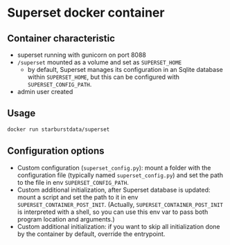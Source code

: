 # Superset docker container

## Container characteristic

- superset running with gunicorn on port 8088
- `/superset` mounted as a volume and set as `SUPERSET_HOME`
  - by default, Superset manages its configuration in an Sqlite database within
    `SUPERSET_HOME`, but this can be configured with `SUPERSET_CONFIG_PATH`.
- admin user created

## Usage

```bash
docker run starburstdata/superset
```

## Configuration options

- Custom configuration (`superset_config.py`): mount a folder with the configuration
  file (typically named `superset_config.py`) and set the path to the file in env
  `SUPERSET_CONFIG_PATH`.
- Custom additional initialization, after Superset database is updated: mount a script
  and set the path to it in env `SUPERSET_CONTAINER_POST_INIT`. (Actually,
  `SUPERSET_CONTAINER_POST_INIT` is interpreted with a shell, so you can use this env var
  to pass both program location and arguments.)
- Custom additional initialization: if you want to skip all initialization done by the
  container by default, override the entrypoint.
